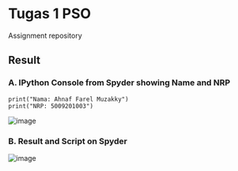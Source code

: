 # Tugas 1 PSO
Assignment repository

## Result
### A. IPython Console from Spyder showing Name and NRP
```
print("Nama: Ahnaf Farel Muzakky")
print("NRP: 5009201003")
```
![image](https://github.com/farelmuzakky/tugas_pso/assets/145093917/6ff37be6-d3b8-4610-b462-6ba179a5d1f5)

### B. Result and Script on Spyder
![image](https://github.com/farelmuzakky/tugas_pso/assets/145093917/a8b8841f-3a8d-483b-8510-eacb40501d23)
